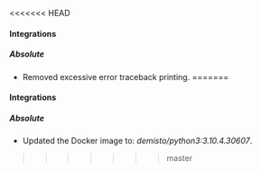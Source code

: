 <<<<<<< HEAD

#### Integrations
##### Absolute
- Removed excessive error traceback printing.
=======
#### Integrations
##### Absolute
- Updated the Docker image to: *demisto/python3:3.10.4.30607*.
>>>>>>> master
